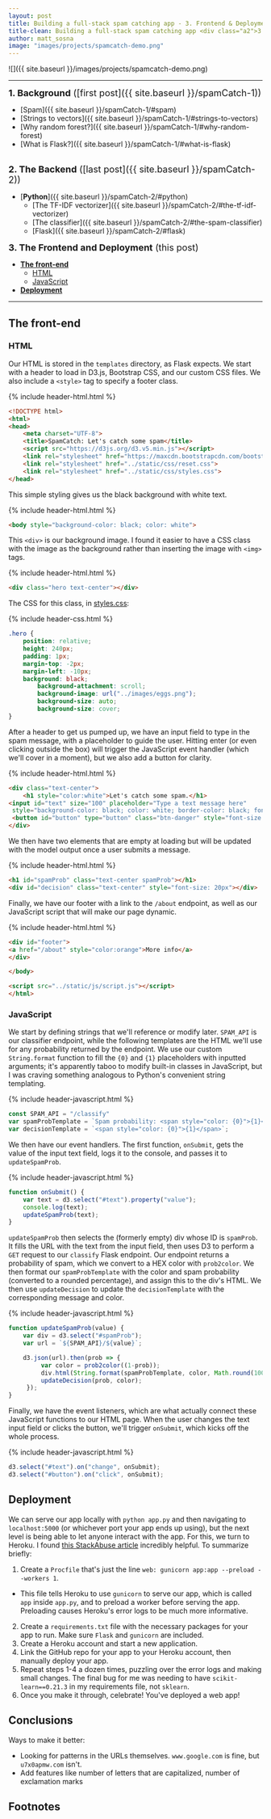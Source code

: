 ```yaml
---
layout: post
title: Building a full-stack spam catching app - 3. Frontend & Deployment
title-clean: Building a full-stack spam catching app <div class="a2">3. Frontend & Deployment</div>
author: matt_sosna
image: "images/projects/spamcatch-demo.png"
---
```


![]({{  site.baseurl  }}/images/projects/spamcatch-demo.png)



---
<span style="font-size:18px">**1. Background** ([first post]({{  site.baseurl  }}/spamCatch-1))</span>
  - [Spam]({{  site.baseurl  }}/spamCatch-1/#spam)
  - [Strings to vectors]({{  site.baseurl  }}/spamCatch-1/#strings-to-vectors)
  - [Why random forest?]({{  site.baseurl  }}/spamCatch-1/#why-random-forest)
  - [What is Flask?]({{  site.baseurl  }}/spamCatch-1/#what-is-flask)<br><br>

<span style="font-size:18px">**2. The Backend** ([last post]({{  site.baseurl  }}/spamCatch-2))</span>
  - [**Python**]({{  site.baseurl  }}/spamCatch-2/#python)
    - [The TF-IDF vectorizer]({{  site.baseurl  }}/spamCatch-2/#the-tf-idf-vectorizer)
    - [The classifier]({{  site.baseurl  }}/spamCatch-2/#the-spam-classifier)
    - [Flask]({{  site.baseurl  }}/spamCatch-2/#flask)

<span style="font-size:18px">**3. The Frontend and Deployment** (this post)</span>
  - [**The front-end**](#the-front-end)
    - [HTML](#html)
    - [JavaScript](#javascript)
  - [**Deployment**](#deployment)

---

## The front-end
### HTML
Our HTML is stored in the `templates` directory, as Flask expects. We start with a header to load in D3.js, Bootstrap CSS, and our custom CSS files. We also include a `<style>` tag to specify a footer class.

{% include header-html.html %}
```html
<!DOCTYPE html>
<html>
<head>
    <meta charset="UTF-8">
    <title>SpamCatch: Let's catch some spam</title>
    <script src="https://d3js.org/d3.v5.min.js"></script>
    <link rel="stylesheet" href="https://maxcdn.bootstrapcdn.com/bootstrap/3.3.7/css/bootstrap.min.css">
    <link rel="stylesheet" href="../static/css/reset.css">
    <link rel="stylesheet" href="../static/css/styles.css">
</head>
```

This simple styling gives us the black background with white text.

{% include header-html.html %}
```html
<body style="background-color: black; color: white">
```

This `<div>` is our background image. I found it easier to have a CSS class with the image as the background rather than inserting the image with `<img>` tags.

{% include header-html.html %}
```html
<div class="hero text-center"></div>
```

The CSS for this class, in [styles.css](static/css/styles.css):

{% include header-css.html %}
```css
.hero {
    position: relative;
    height: 240px;
    padding: 1px;
    margin-top: -2px;
    margin-left: -10px;
    background: black;
        background-attachment: scroll;
        background-image: url("../images/eggs.png");
        background-size: auto;
        background-size: cover;
}
```

After a header to get us pumped up, we have an input field to type in the spam message, with a placeholder to guide the user. Hitting enter (or even clicking outside the box) will trigger the JavaScript event handler (which we'll cover in a moment), but we also add a button for clarity.

{% include header-html.html %}
```html
<div class="text-center">
    <h1 style="color:white">Let's catch some spam.</h1>
<input id="text" size="100" placeholder="Type a text message here"
 style="background-color: black; color: white; border-color: black; font-size:16px">
 <button id="button" type="button" class="btn-danger" style="font-size:17px">Submit</button>
</div>
```

We then have two elements that are empty at loading but will be updated with the model output once a user submits a message.

{% include header-html.html %}
```html
<h1 id="spamProb" class="text-center spamProb"></h1>
<div id="decision" class="text-center" style="font-size: 20px"></div>
```

Finally, we have our footer with a link to the `/about` endpoint, as well as our JavaScript script that will make our page dynamic.

{% include header-html.html %}
```html
<div id="footer">
<a href="/about" style="color:orange">More info</a>
</div>

</body>

<script src="../static/js/script.js"></script>
</html>
```

### JavaScript
We start by defining strings that we'll reference or modify later. `SPAM_API` is our classifier endpoint, while the following templates are the HTML we'll use for any probability returned by the endpoint. We use our custom `String.format` function to fill the `{0}` and `{1}` placeholders with inputted arguments; it's apparently taboo to modify built-in classes in JavaScript, but I was craving something analogous to Python's convenient string templating.

{% include header-javascript.html %}
```javascript
const SPAM_API = "/classify"
var spamProbTemplate = `Spam probability: <span style="color: {0}">{1}</span><span style="color:white">%</span>`;
var decisionTemplate = `<span style="color: {0}">{1}</span>`;
```

We then have our event handlers. The first function, `onSubmit`, gets the value of the input text field, logs it to the console, and passes it to `updateSpamProb`.

{% include header-javascript.html %}
```javascript
function onSubmit() {
    var text = d3.select("#text").property("value");
    console.log(text);
    updateSpamProb(text);
}
```

`updateSpamProb` then selects the (formerly empty) div whose ID is `spamProb`. It fills the URL with the text from the input field, then uses D3 to perform a `GET` request to our `classify` Flask endpoint. Our endpoint returns a probability of spam, which we convert to a HEX color with `prob2color`. We then format our `spamProbTemplate` with the color and spam probability (converted to a rounded percentage), and assign this to the div's HTML. We then use `updateDecision` to update the `decisionTemplate` with the corresponding message and color.

{% include header-javascript.html %}
```javascript
function updateSpamProb(value) {
    var div = d3.select("#spamProb");
    var url = `${SPAM_API}/${value}`;

    d3.json(url).then(prob => {
         var color = prob2color((1-prob));
         div.html(String.format(spamProbTemplate, color, Math.round(100*prob)));
         updateDecision(prob, color);
     });
}
```

Finally, we have the event listeners, which are what actually connect these JavaScript functions to our HTML page. When the user changes the text input field or clicks the button, we'll trigger `onSubmit`, which kicks off the whole process.

{% include header-javascript.html %}
```javascript
d3.select("#text").on("change", onSubmit);
d3.select("#button").on("click", onSubmit);
```

## Deployment
We can serve our app locally with `python app.py` and then navigating to `localhost:5000` (or whichever port your app ends up using), but the next level is being able to let anyone interact with the app. For this, we turn to Heroku. I found [this StackAbuse article](https://stackabuse.com/deploying-a-flask-application-to-heroku/) incredibly helpful. To summarize briefly:

1. Create a `Procfile` that's just the line `web: gunicorn app:app --preload --workers 1`.
  - This file tells Heroku to use `gunicorn` to serve our app, which is called `app` inside `app.py`, and to preload a worker before serving the app. Preloading causes Heroku's error logs to be much more informative.
2. Create a `requirements.txt` file with the necessary packages for your app to run. Make sure `Flask` and `gunicorn` are included.
3. Create a Heroku account and start a new application.
4. Link the GitHub repo for your app to your Heroku account, then manually deploy your app.
5. Repeat steps 1-4 a dozen times, puzzling over the error logs and making small changes. The final bug for me was needing to have `scikit-learn==0.21.3` in my requirements file, not `sklearn`.
6. Once you make it through, celebrate! You've deployed a web app!

## Conclusions
Ways to make it better:
* Looking for patterns in the URLs themselves. `www.google.com` is fine, but `u7x0apmw.com` isn't.
* Add features like number of letters that are capitalized, number of exclamation marks

## Footnotes
